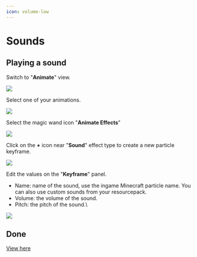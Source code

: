 ```yaml
---
icon: volume-low
---
```


# Sounds

## Playing a sound

Switch to "**Animate**" view.

![](<../../../.gitbook/assets/image (72).png>)

Select one of your animations.

![](<../../../.gitbook/assets/image (120).png>)

Select the magic wand icon "**Animate Effects**"

![](<../../../.gitbook/assets/image (195).png>)

Click on the **+** icon near "**Sound**" effect type to create a new particle keyframe.

![](<../../../.gitbook/assets/image (114).png>)

Edit the values on the "**Keyframe**" panel.

* Name: name of the sound, use the ingame Minecraft particle name. You can also use custom sounds from your resourcepack.
* Volume: the volume of the sound.
* Pitch: the pitch of the sound.\


![](<../../../.gitbook/assets/image (53).png>)

## Done


[View here](https://youtu.be/EDxXYrdq86M)

